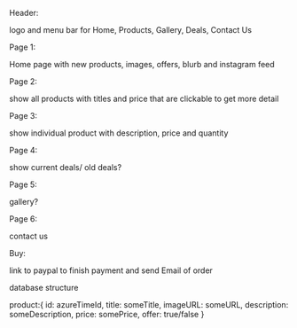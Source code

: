 Header: 

logo and menu bar for Home, Products, Gallery, Deals, Contact Us

Page 1: 

Home page with new products, images, offers, blurb and instagram feed

Page 2:

show all products with titles and price that are clickable to get more detail 

Page 3: 

show individual product with description, price and quantity

Page 4: 

show current deals/ old deals? 

Page 5: 

gallery?

Page 6:

contact us

Buy: 

link to paypal to finish payment and send Email of order


database structure

product:{
    id: azureTimeId,
    title: someTitle,
    imageURL: someURL,
    description: someDescription,
    price: somePrice,
    offer: true/false
    }
